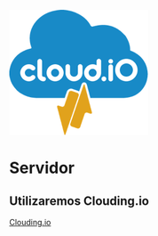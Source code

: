 ![img](https://github.com/abarcajoel/K0S/blob/main/img/clouding.png)
# Servidor
## Utilizaremos Clouding.io
[Clouding.io](https://clouding.io/)